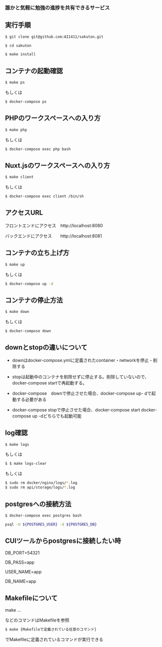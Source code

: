 ### 誰かと気軽に勉強の進捗を共有できるサービス

## 実行手順

```bash
$ git clone git@github.com:AI1411/sakuton.git

$ cd sakuton

$ make install
```

## コンテナの起動確認

```bash
$ make ps
```

もしくは

```bash
$ docker-compose ps
```

## PHPのワークスペースへの入り方

```bash
$ make php
```

もしくは

```bash
$ docker-compose exec php bash
```

## Nuxt.jsのワークスペースへの入り方

```bash
$ make client
```

もしくは

```bash
$ docker-compose exec client /bin/sh
```

## アクセスURL

フロントエンドにアクセス　http://localhost:8080

バックエンドにアクセス　　http://localhost:8081

## コンテナの立ち上げ方

```bash
$ make up
```

もしくは

```bash
$ docker-compose up -d
```

## コンテナの停止方法

```bash
$ make down
```

もしくは

```bash
$ docker-compose down
```

## downとstopの違いについて

- downはdocker-compose.ymlに定義されたcontainer・networkを停止・削除する

- stopは起動中のコンテナを削除せずに停止する。削除していないので、docker-compose startで再起動する。

- docker-compose　downで停止させた場合、docker-compose up- dで起動する必要がある

- docker-compose stopで停止させた場合、docker-compose start docker-compose up -dどちらでも起動可能

## log確認

```bash
$ make logs
```

もしくは

```bash
$ $ make logs-clear
```

もしくは

```bash
$ sudo rm docker/nginx/logs/*.log
$ sudo rm api/storage/logs/*.log
```

## postgresへの接続方法

```bash
$ docker-compose exec postgres bash

psql -U ${POSTGRES_USER} -d ${POSTGRES_DB}
```

## CUIツールからpostgresに接続したい時

DB_PORT=54321

DB_PASS=app

USER_NAME=app

DB_NAME=app

## Makefileについて

make ...

などのコマンドはMakefileを参照

```bash
$ make {Makefileで定義されている任意のコマンド}
```

でMakefileに定義されているコマンドが実行できる

